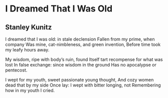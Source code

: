 # I Dreamed That I Was Old
## Stanley Kunitz
I dreamed that I was old: in stale declension
Fallen from my prime, when company
Was mine, cat-nimbleness, and green invention,
Before time took my leafy hours away.

My wisdom, ripe with body’s ruin, found
Itself tart recompense for what was lost
In false exchange: since wisdom in the ground
Has no apocalypse or pentecost.

I wept for my youth, sweet passionate young thought,
And cozy women dead that by my side
Once lay: I wept with bitter longing, not
Remembering how in my youth I cried.